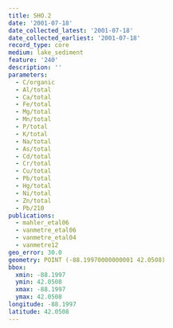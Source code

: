 ```yaml
---
title: SHO.2
date: '2001-07-18'
date_collected_latest: '2001-07-18'
date_collected_earliest: '2001-07-18'
record_type: core
medium: lake_sediment
feature: '240'
description: ''
parameters:
  - C/organic
  - Al/total
  - Ca/total
  - Fe/total
  - Mg/total
  - Mn/total
  - P/total
  - K/total
  - Na/total
  - As/total
  - Cd/total
  - Cr/total
  - Cu/total
  - Pb/total
  - Hg/total
  - Ni/total
  - Zn/total
  - Pb/210
publications:
  - mahler_etal06
  - vanmetre_etal06
  - vanmetre_etal04
  - vanmetre12
geo_error: 30.0
geometry: POINT (-88.19970000000001 42.0508)
bbox:
  xmin: -88.1997
  ymin: 42.0508
  xmax: -88.1997
  ymax: 42.0508
longitude: -88.1997
latitude: 42.0508
---
```

